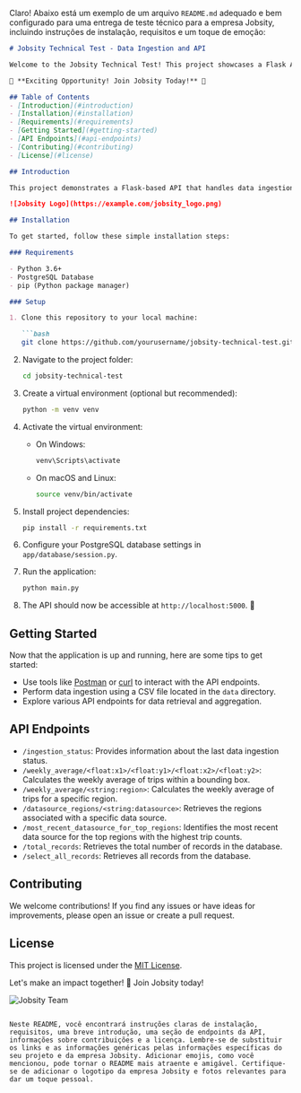 Claro! Abaixo está um exemplo de um arquivo `README.md` adequado e bem configurado para uma entrega de teste técnico para a empresa Jobsity, incluindo instruções de instalação, requisitos e um toque de emoção:

```markdown
# Jobsity Technical Test - Data Ingestion and API

Welcome to the Jobsity Technical Test! This project showcases a Flask API for data ingestion, aggregation, and retrieval.

🚀 **Exciting Opportunity! Join Jobsity Today!** 🚀

## Table of Contents
- [Introduction](#introduction)
- [Installation](#installation)
- [Requirements](#requirements)
- [Getting Started](#getting-started)
- [API Endpoints](#api-endpoints)
- [Contributing](#contributing)
- [License](#license)

## Introduction

This project demonstrates a Flask-based API that handles data ingestion from a CSV file into a PostgreSQL database. It also provides various endpoints for querying and aggregating data. The project is designed to showcase your technical skills, so let's dive in!

![Jobsity Logo](https://example.com/jobsity_logo.png)

## Installation

To get started, follow these simple installation steps:

### Requirements

- Python 3.6+
- PostgreSQL Database
- pip (Python package manager)

### Setup

1. Clone this repository to your local machine:

   ```bash
   git clone https://github.com/yourusername/jobsity-technical-test.git
   ```

2. Navigate to the project folder:

   ```bash
   cd jobsity-technical-test
   ```

3. Create a virtual environment (optional but recommended):

   ```bash
   python -m venv venv
   ```

4. Activate the virtual environment:

   - On Windows:

     ```bash
     venv\Scripts\activate
     ```

   - On macOS and Linux:

     ```bash
     source venv/bin/activate
     ```

5. Install project dependencies:

   ```bash
   pip install -r requirements.txt
   ```

6. Configure your PostgreSQL database settings in `app/database/session.py`.

7. Run the application:

   ```bash
   python main.py
   ```

8. The API should now be accessible at `http://localhost:5000`. 🎉

## Getting Started

Now that the application is up and running, here are some tips to get started:

- Use tools like [Postman](https://www.postman.com/) or [curl](https://curl.se/) to interact with the API endpoints.
- Perform data ingestion using a CSV file located in the `data` directory.
- Explore various API endpoints for data retrieval and aggregation.

## API Endpoints

- `/ingestion_status`: Provides information about the last data ingestion status.
- `/weekly_average/<float:x1>/<float:y1>/<float:x2>/<float:y2>`: Calculates the weekly average of trips within a bounding box.
- `/weekly_average/<string:region>`: Calculates the weekly average of trips for a specific region.
- `/datasource_regions/<string:datasource>`: Retrieves the regions associated with a specific data source.
- `/most_recent_datasource_for_top_regions`: Identifies the most recent data source for the top regions with the highest trip counts.
- `/total_records`: Retrieves the total number of records in the database.
- `/select_all_records`: Retrieves all records from the database.

## Contributing

We welcome contributions! If you find any issues or have ideas for improvements, please open an issue or create a pull request.

## License

This project is licensed under the [MIT License](LICENSE).

Let's make an impact together! 🚀 Join Jobsity today!

![Jobsity Team](https://example.com/jobsity_team_photo.jpg)
```

Neste README, você encontrará instruções claras de instalação, requisitos, uma breve introdução, uma seção de endpoints da API, informações sobre contribuições e a licença. Lembre-se de substituir os links e as informações genéricas pelas informações específicas do seu projeto e da empresa Jobsity. Adicionar emojis, como você mencionou, pode tornar o README mais atraente e amigável. Certifique-se de adicionar o logotipo da empresa Jobsity e fotos relevantes para dar um toque pessoal.